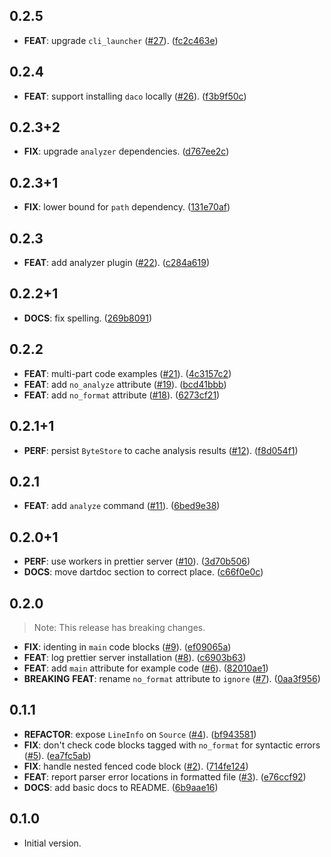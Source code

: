 ## 0.2.5

 - **FEAT**: upgrade `cli_launcher` ([#27](https://github.com/blaugold/daco/issues/27)). ([fc2c463e](https://github.com/blaugold/daco/commit/fc2c463e336cdacc721da8acecff04341ccb4238))

## 0.2.4

 - **FEAT**: support installing `daco` locally ([#26](https://github.com/blaugold/daco/issues/26)). ([f3b9f50c](https://github.com/blaugold/daco/commit/f3b9f50cdd5f23ecd7c5ed9316e8f5aadb9efd51))

## 0.2.3+2

 - **FIX**: upgrade `analyzer` dependencies. ([d767ee2c](https://github.com/blaugold/daco/commit/d767ee2c0919c501ae15879efd23829a81e1f684))

## 0.2.3+1

 - **FIX**: lower bound for `path` dependency. ([131e70af](https://github.com/blaugold/daco/commit/131e70af028cefae9dec1eccf7b0d147eef662e9))

## 0.2.3

 - **FEAT**: add analyzer plugin ([#22](https://github.com/blaugold/daco/issues/22)). ([c284a619](https://github.com/blaugold/daco/commit/c284a619cba1e35e8423d94f68fa6dca0708723a))

## 0.2.2+1

 - **DOCS**: fix spelling. ([269b8091](https://github.com/blaugold/daco/commit/269b8091e40319a5edc8b5a2877c05420c24223b))

## 0.2.2

 - **FEAT**: multi-part code examples ([#21](https://github.com/blaugold/daco/issues/21)). ([4c3157c2](https://github.com/blaugold/daco/commit/4c3157c2c3bdc1f9f8825fffa0371559a8e76aae))
 - **FEAT**: add `no_analyze` attribute ([#19](https://github.com/blaugold/daco/issues/19)). ([bcd41bbb](https://github.com/blaugold/daco/commit/bcd41bbb7cf22058bceeb332bd2874e7fcfac7ee))
 - **FEAT**: add `no_format` attribute ([#18](https://github.com/blaugold/daco/issues/18)). ([6273cf21](https://github.com/blaugold/daco/commit/6273cf214237a4e119fd329af3e45c7af0fba320))

## 0.2.1+1

 - **PERF**: persist `ByteStore` to cache analysis results ([#12](https://github.com/blaugold/daco/issues/12)). ([f8d054f1](https://github.com/blaugold/daco/commit/f8d054f193b0d95eaf3a36e6981db3ff18efe62d))

## 0.2.1

 - **FEAT**: add `analyze` command ([#11](https://github.com/blaugold/daco/issues/11)). ([6bed9e38](https://github.com/blaugold/daco/commit/6bed9e3898451656062a78313ea0bcc5e5e2f745))

## 0.2.0+1

 - **PERF**: use workers in prettier server ([#10](https://github.com/blaugold/daco/issues/10)). ([3d70b506](https://github.com/blaugold/daco/commit/3d70b50665a5301631fc00e1b01603de1fa07cde))
 - **DOCS**: move dartdoc section to correct place. ([c66f0e0c](https://github.com/blaugold/daco/commit/c66f0e0c72c165911df22c65291d22696ca0508a))

## 0.2.0

> Note: This release has breaking changes.

 - **FIX**: identing in `main` code blocks ([#9](https://github.com/blaugold/daco/issues/9)). ([ef09065a](https://github.com/blaugold/daco/commit/ef09065ae41aa657bcbcdc11882ff242f3047b59))
 - **FEAT**: log prettier server installation ([#8](https://github.com/blaugold/daco/issues/8)). ([c6903b63](https://github.com/blaugold/daco/commit/c6903b636a2adc864974c8046e8f82eed0cce112))
 - **FEAT**: add `main` attribute for example code ([#6](https://github.com/blaugold/daco/issues/6)). ([82010ae1](https://github.com/blaugold/daco/commit/82010ae1e62c515f4f7b1c64ab9f06e603d6fccf))
 - **BREAKING** **FEAT**: rename `no_format` attribute to `ignore` ([#7](https://github.com/blaugold/daco/issues/7)). ([0aa3f956](https://github.com/blaugold/daco/commit/0aa3f95648580387310985ce42f0480d2d869187))

## 0.1.1

 - **REFACTOR**: expose `LineInfo` on `Source` ([#4](https://github.com/blaugold/daco/issues/4)). ([bf943581](https://github.com/blaugold/daco/commit/bf94358147c0bf3e39e338d2f7f3c424a04a8aa6))
 - **FIX**: don't check code blocks tagged with `no_format` for syntactic errors ([#5](https://github.com/blaugold/daco/issues/5)). ([ea7fc5ab](https://github.com/blaugold/daco/commit/ea7fc5aba02c31d17444c2998536de18ea363138))
 - **FIX**: handle nested fenced code block ([#2](https://github.com/blaugold/daco/issues/2)). ([714fe124](https://github.com/blaugold/daco/commit/714fe1244b2536b96f7a64528f6b1a4a73d51d0e))
 - **FEAT**: report parser error locations in formatted file ([#3](https://github.com/blaugold/daco/issues/3)). ([e76ccf92](https://github.com/blaugold/daco/commit/e76ccf921be84408be1e2da91ec68d4f010e3304))
 - **DOCS**: add basic docs to README. ([6b9aae16](https://github.com/blaugold/daco/commit/6b9aae1655b453cf008423b8b15e35615b61b8a3))

## 0.1.0

- Initial version.
